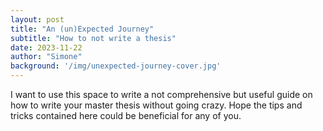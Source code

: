 ```yaml
---
layout: post
title: "An (un)Expected Journey"
subtitle: "How to not write a thesis"
date: 2023-11-22
author: "Simone"
background: '/img/unexpected-journey-cover.jpg'
---
```


I want to use this space to write a not comprehensive but useful guide on how to write your master thesis without going crazy. Hope the tips and tricks contained here could be beneficial for any of you.